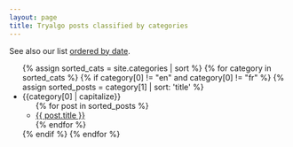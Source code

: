 ```yaml
---
layout: page
title: Tryalgo posts classified by categories
---
```


See also our list [ordered by date](..).

<ul>
{% assign sorted_cats = site.categories | sort %}
{% for category in sorted_cats %}
	{% if category[0] != "en" and category[0] != "fr" %}
		{% assign sorted_posts = category[1] | sort: 'title' %}
		<li>{{category[0] | capitalize}}
		<ul>
		  {% for post in sorted_posts %}
		    <li><a href="{{ post.url }}">{{ post.title }}</a></li>
		  {% endfor %}
		</ul>
		</li>
	{% endif %}
{% endfor %}
</ul>

